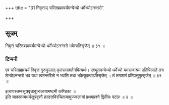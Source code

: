 +++
title = "31 निवृत्तञ् चरितब्रह्मचर्यमन्येभ्यो धर्मेभ्योऽनन्तरो"

+++
## सूत्रम्
निवृत्तं चरितब्रह्मचर्यमन्येभ्यो धर्मेभ्योऽनन्तरो भवेत्यतिसृजेत् ॥ ३१ ॥  
### टिप्पनी
एवं चरितब्रह्मचर्यं निवृत्तं गुरुकुलात् कृतसमावर्तनमित्यर्थः। एवंभूतमन्येभ्यो धर्मेभ्यो यमसावाश्रमं प्रतिपित्सते तत्र तेभ्योऽनन्तरो भव यथा त्वमन्तरितो न भवसि तथा भवेत्युक्त्वाऽतिसृजेत् । तं तमाश्रमं प्रतिपत्तुमुत्सृजेत् ॥ ३१ ॥  


इत्यापस्तम्बसूत्रवृत्तावुज्वलायामष्टमी कण्डिका ॥  
इति चापस्तम्बधर्मसूत्रवृत्तौ हरदत्तविरचितायामुज्ज्वलायां प्रथमप्रश्ने द्वितीयः पटलः ॥ २ ॥
